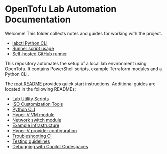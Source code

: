
# OpenTofu Lab Automation Documentation

Welcome! This folder collects notes and guides for working with the project.

- [labctl Python CLI](python-cli.md)
- [Runner script usage](runner.md)
- [Self-hosted GitHub runner](self-hosted-runner.md)



This repository automates the setup of a local lab environment using OpenTofu. It contains PowerShell scripts, example Terraform modules and a Python CLI.

The [root README](../README.md) provides quick start instructions. Additional guides are located in the following READMEs:

- [Lab Utility Scripts](lab_utils.md)
- [ISO Customization Tools](iso_tools.md)
- [Python CLI](../py/README.md)
- [Hyper-V VM module](../opentofu/modules/vm/README.md)
- [Network switch module](../opentofu/modules/network_switch/README.md)
- [Example infrastructure](../opentofu/examples/hyperv/README.md)
- [Hyper-V provider configuration](hyperv-provider.md)
- [Troubleshooting CI](troubleshooting.md)
- [Testing guidelines](testing.md)
- [Debugging with Copilot Codespaces](copilot-codespaces.md)

